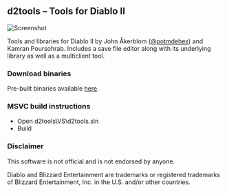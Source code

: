## d2tools – Tools for Diablo II
![Screenshot](https://github.com/potmdehex/d2tools/blob/master/d2heroedit/screenshot.png)

Tools and libraries for Diablo II by John Åkerblom ([@potmdehex](https://twitter.com/potmdehex))
and Kamran Poursohrab. Includes a save file editor along with its underlying library as well
as a multiclient tool.

### Download binaries
Pre-built binaries available [here](https://github.com/potmdehex/d2tools/releases).

### MSVC build instructions
 * Open d2tools\VS\d2tools.sln
 * Build

### Disclaimer
This software is not official and is not endorsed by anyone.

Diablo and Blizzard Entertainment are trademarks or registered trademarks 
of Blizzard Entertainment, Inc. in the U.S. and/or other countries.
